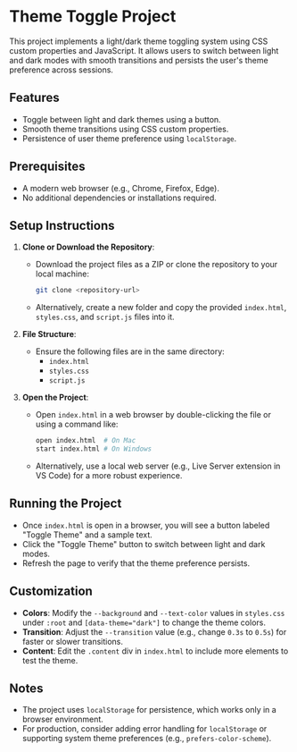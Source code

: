# Theme Toggle Project

This project implements a light/dark theme toggling system using CSS custom properties and JavaScript. It allows users to switch between light and dark modes with smooth transitions and persists the user's theme preference across sessions.

## Features
- Toggle between light and dark themes using a button.
- Smooth theme transitions using CSS custom properties.
- Persistence of user theme preference using `localStorage`.

## Prerequisites
- A modern web browser (e.g., Chrome, Firefox, Edge).
- No additional dependencies or installations required.

## Setup Instructions
1. **Clone or Download the Repository**:
   - Download the project files as a ZIP or clone the repository to your local machine:
     ```bash
     git clone <repository-url>
     ```
   - Alternatively, create a new folder and copy the provided `index.html`, `styles.css`, and `script.js` files into it.

2. **File Structure**:
   - Ensure the following files are in the same directory:
     - `index.html`
     - `styles.css`
     - `script.js`

3. **Open the Project**:
   - Open `index.html` in a web browser by double-clicking the file or using a command like:
     ```bash
     open index.html  # On Mac
     start index.html # On Windows
     ```
   - Alternatively, use a local web server (e.g., Live Server extension in VS Code) for a more robust experience.

## Running the Project
- Once `index.html` is open in a browser, you will see a button labeled "Toggle Theme" and a sample text.
- Click the "Toggle Theme" button to switch between light and dark modes.
- Refresh the page to verify that the theme preference persists.

## Customization
- **Colors**: Modify the `--background` and `--text-color` values in `styles.css` under `:root` and `[data-theme="dark"]` to change the theme colors.
- **Transition**: Adjust the `--transition` value (e.g., change `0.3s` to `0.5s`) for faster or slower transitions.
- **Content**: Edit the `.content` div in `index.html` to include more elements to test the theme.

## Notes
- The project uses `localStorage` for persistence, which works only in a browser environment.
- For production, consider adding error handling for `localStorage` or supporting system theme preferences (e.g., `prefers-color-scheme`).

